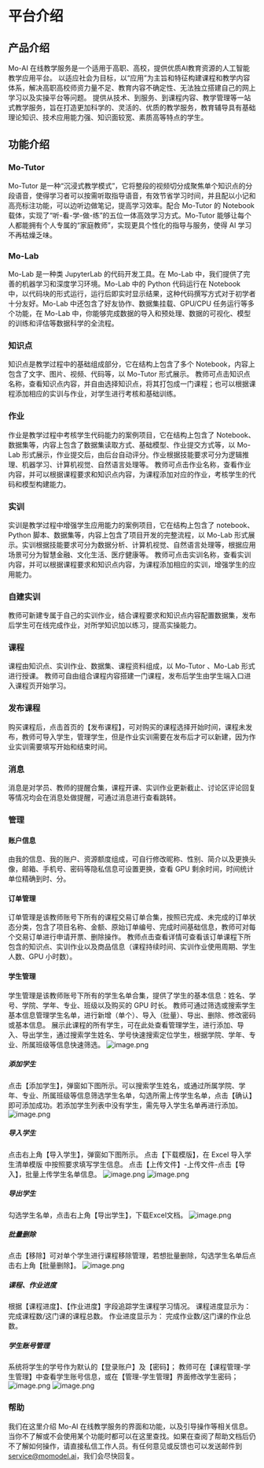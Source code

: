 # 平台介绍
## 产品介绍
Mo-AI 在线教学服务是一个适用于高职、高校，提供优质AI教育资源的人工智能教学应用平台。 以适应社会为目标，以“应用”为主旨和特征构建课程和教学内容体系，解决高职高校师资力量不足、教育内容不确定性、无法独立搭建自己的网上学习以及实操平台等问题。 提供从技术、到服务、到课程内容、教学管理等一站式教学服务，旨在打造更加科学的、灵活的、优质的教学服务，教育辅导具有基础理论知识、技术应用能力强、知识面较宽、素质高等特点的学生。
## 功能介绍
### Mo-Tutor
Mo-Tutor 是一种“沉浸式教学模式”，它将整段的视频切分成聚焦单个知识点的分段语音，使得学习者可以按需听取指导语音，有效节省学习时间，并且配以小记和高亮标注功能，可以边听边做笔记，提高学习效率。配合 Mo-Tutor 的 Notebook 载体，实现了“听-看-学-做-练”的五位一体高效学习方式。Mo-Tutor 能够让每个人都能拥有个人专属的“家庭教师”，实现更具个性化的指导与服务，使得 AI 学习不再枯燥乏味。
### Mo-Lab
Mo-Lab 是一种类 JupyterLab 的代码开发工具。在 Mo-Lab 中，我们提供了完善的机器学习和深度学习环境。Mo-Lab 中的 Python 代码运行在 Notebook 中，以代码块的形式运行，运行后即实时显示结果，这种代码撰写方式对于初学者十分友好。Mo-Lab 中还包含了好友协作、数据集挂载、GPU/CPU 任务运行等多个功能，在 Mo-Lab 中，你能够完成数据的导入和预处理、数据的可视化、模型的训练和评估等数据科学的全流程。
### 知识点
知识点是教学过程中的基础组成部分，它在结构上包含了多个 Notebook，内容上包含了文字、图片、视频、代码等，以 Mo-Tutor 形式展示。
教师可点击知识点名称，查看知识点内容，并自由选择知识点，将其打包成一门课程；也可以根据课程添加相应的实训与作业，对学生进行考核和基础训练。
### 作业
作业是教学过程中考核学生代码能力的案例项目，它在结构上包含了 Notebook、数据集等，内容上包含了数据集读取方式、基础模型、作业提交方式等，以 Mo-Lab 形式展示，作业提交后，由后台自动评分。作业根据技能要求可分为逻辑推理、机器学习、计算机视觉、自然语言处理等。
教师可点击作业名称，查看作业内容，并可以根据课程要求和知识点内容，为课程添加对应的作业，考核学生的代码和模型构建能力。
### 实训
实训是教学过程中增强学生应用能力的案例项目，它在结构上包含了 notebook、Python 脚本、数据集等，内容上包含了项目开发的完整流程，以 Mo-Lab 形式展示。实训根据技能要求可分为数据分析、计算机视觉、自然语言处理等，根据应用场景可分为智慧金融、文化生活、医疗健康等。
教师可点击实训名称，查看实训内容，并可以根据课程要求和知识点内容，为课程添加相应的实训，增强学生的应用能力。
### 自建实训
教师可新建专属于自己的实训作业，结合课程要求和知识点内容配置数据集，发布后学生可在线完成作业，对所学知识加以练习，提高实操能力。
### 课程
课程由知识点、实训作业、数据集、课程资料组成，以 Mo-Tutor 、Mo-Lab 形式进行授课。
教师可自由组合课程内容搭建一门课程，发布后学生由学生端入口进入课程页开始学习。
### 发布课程
购买课程后，点击首页的【发布课程】，可对购买的课程选择开始时间，课程未发布，教师可导入学生，管理学生，但是作业实训需要在发布后才可以新建，因为作业实训需要填写开始和结束时间。
### 消息
消息是对学员、教师的提醒合集，课程开课、实训作业更新截止、讨论区评论回复等情况均会在消息处做提醒，可通过消息进行查看跳转。
### 管理
#### 账户信息
由我的信息、我的账户、资源额度组成，可自行修改昵称、性别、简介以及更换头像，邮箱、手机号、密码等隐私信息可设置更换，查看 GPU 剩余时间，时间统计单位精确到时、分。
#### 订单管理
订单管理是该教师账号下所有的课程交易订单合集，按照已完成、未完成的订单状态分类，包含了项目名称、金额、原始订单编号、完成时间基础信息，教师可对每个交易订单进行申请开票、删除操作。
教师点击查看详情可查看该订单课程下所包含的知识点、实训作业以及商品信息（课程持续时间、实训作业使用周期、学生人数、GPU 小时数）。
#### 学生管理
学生管理是该教师账号下所有的学生名单合集，提供了学生的基本信息：姓名、学号、学院、学年、专业、班级以及购买的 GPU 时长。
教师可通过筛选或搜索学生基本信息管理学生名单，进行新增（单个）、导入（批量）、导出、删除、修改密码或基本信息。
展示此课程的所有学生，可在此处查看管理学生，进行添加、导入、导出学生，通过搜索学生姓名、学号快速搜索定位学生，根据学院、学年、专业、所属班级等信息快速筛选。
![image.png](https://cdn.nlark.com/yuque/0/2023/png/27525727/1688095542975-22057790-a0bf-4a6e-9021-4f49678640b2.png#averageHue=%23f9f9f9&clientId=u90dc8927-5181-4&from=paste&height=252&id=KDhkE&originHeight=503&originWidth=1694&originalType=binary&ratio=2&rotation=0&showTitle=false&size=102606&status=done&style=none&taskId=uad040ad4-3fb1-4d36-92f2-5b3217e94e9&title=&width=847)
##### 添加学生
点击【添加学生】，弹窗如下图所示。可以搜索学生姓名，或通过所属学院、学年、专业、所属班级等信息筛选学生名单，勾选所需上传学生名单，点击【确认】即可添加成功。若添加学生列表中没有学生，需先导入学生名单再进行添加。
![image.png](https://cdn.nlark.com/yuque/0/2023/png/27525727/1688095909792-a2a8a69d-f1e0-4856-9d7c-cc6c23c3a8c3.png#averageHue=%23f9f9f9&clientId=u90dc8927-5181-4&from=paste&height=108&id=DRZDX&originHeight=216&originWidth=1201&originalType=binary&ratio=2&rotation=0&showTitle=false&size=23603&status=done&style=none&taskId=u5b6a0712-b944-4d56-bd18-f9336019979&title=&width=600.5)
##### 导入学生
点击右上角【导入学生】，弹窗如下图所示。
点击【下载模版】，在 Excel 导入学生清单模版 中按照要求填写学生信息。
点击【上传文件】-上传文件-点击【导入】，批量上传学生名单信息。
![image.png](https://cdn.nlark.com/yuque/0/2023/png/27525727/1686281618019-2bffc452-45c8-40c7-90c9-5e5ae55b448b.png#averageHue=%23e6e7ea&clientId=u5a203f89-2303-4&from=paste&height=290&id=jfRTV&originHeight=580&originWidth=461&originalType=binary&ratio=2&rotation=0&showTitle=false&size=29714&status=done&style=none&taskId=ud494e2ad-20f2-42d2-921c-1113b436a8f&title=&width=230.5)
![image.png](https://cdn.nlark.com/yuque/0/2023/png/27525727/1688095192006-b11605c8-c753-49d9-b5b7-09d4db4afce4.png#averageHue=%23a7a6a6&clientId=u90dc8927-5181-4&from=paste&height=247&id=gfv3T&originHeight=494&originWidth=1187&originalType=binary&ratio=2&rotation=0&showTitle=false&size=90771&status=done&style=none&taskId=u7957ec24-0cab-4db5-9963-f4fb8219ad9&title=&width=593.5)
##### 导出学生
勾选学生名单，点击右上角【导出学生】，下载Excel文档。
![image.png](https://cdn.nlark.com/yuque/0/2023/png/27525727/1686282554501-b333d340-05c9-4357-a36b-6831401c4d28.png#averageHue=%238d8d8d&clientId=u5a203f89-2303-4&from=paste&height=189&id=S8Ihn&originHeight=377&originWidth=1099&originalType=binary&ratio=2&rotation=0&showTitle=false&size=70512&status=done&style=none&taskId=u967299ac-64e1-41f9-949e-f66f1bd760b&title=&width=549.5)
##### 批量删除
点击【移除】可对单个学生进行课程移除管理，若想批量删除，勾选学生名单后点击右上角【批量删除】。
![image.png](https://cdn.nlark.com/yuque/0/2023/png/27525727/1688095664636-8b47df8e-7471-44c4-91d2-84579982aabc.png#averageHue=%23f8f8f8&clientId=u90dc8927-5181-4&from=paste&height=245&id=HmnLB&originHeight=489&originWidth=1695&originalType=binary&ratio=2&rotation=0&showTitle=false&size=86571&status=done&style=none&taskId=u5cbe6b5c-25d5-4915-ab55-02911670a45&title=&width=847.5)
##### 课程、作业进度
根据【课程进度】、【作业进度】字段追踪学生课程学习情况。
课程进度显示为： 完成课程数/这门课的课程总数。
作业进度显示为： 完成作业数/这门课的作业总数。
##### 学生账号管理
系统将学生的学号作为默认的【登录账户】及【密码】；
教师可在【课程管理-学生管理】中查看学生账号信息，或在【管理-学生管理】界面修改学生密码；
![image.png](https://cdn.nlark.com/yuque/0/2023/png/488641/1687678148371-73141898-5190-4dea-8fb3-8ae1332fb348.png#averageHue=%23fdfdfd&clientId=u8c7e3380-fe5d-4&from=paste&height=929&id=FUlZO&originHeight=929&originWidth=1920&originalType=binary&ratio=1&rotation=0&showTitle=false&size=70057&status=done&style=none&taskId=u0dddb06f-c099-43ec-8110-b756b73486e&title=&width=1920)
![image.png](https://cdn.nlark.com/yuque/0/2023/png/488641/1687678167853-c7e23f2b-92fe-4153-a248-b1c821779c13.png#averageHue=%23939393&clientId=u8c7e3380-fe5d-4&from=paste&height=929&id=lNTQL&originHeight=929&originWidth=1920&originalType=binary&ratio=1&rotation=0&showTitle=false&size=116478&status=done&style=none&taskId=u1a5467f8-56d0-426d-8144-497f81c4a72&title=&width=1920)
### 帮助
我们在这里介绍 Mo-AI 在线教学服务的界面和功能，以及引导操作等相关信息。当你不了解或不会使用某个功能时都可以在这里查找。如果在查阅了帮助文档后仍不了解如何操作，请直接私信工作人员。有任何意见或反馈也可以发送邮件到[service@momodel.ai](mailto:service@momodel.ai)，我们会尽快回复。
